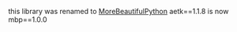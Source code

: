 this library was renamed to [MoreBeautifulPython](https://github.com/sudongqi/MoreBeautifulPython)
aetk==1.1.8 is now mbp==1.0.0
  






